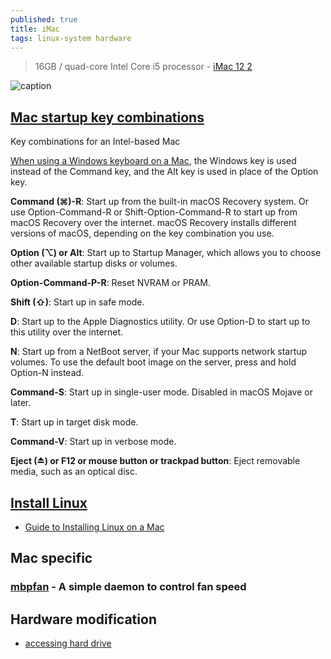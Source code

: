 ```yaml
---
published: true
title: iMac
tags: linux-system hardware
---
```

> 16GB / quad-core Intel Core i5 processor - [iMac 12 2](https://support.apple.com/kb/SP667?locale=en_US)

![caption](https://support.apple.com/library/APPLE/APPLECARE_ALLGEOS/SP667/sp667_imac_27inch_late2012_display.jpg)

## [Mac startup key combinations](https://support.apple.com/en-us/HT201255)

Key combinations for an Intel-based Mac

[When using a Windows keyboard on a Mac](https://edu.gcfglobal.org/en/macosbasics/using-a-windows-keyboard-with-a-mac/1/), the Windows key is used instead of the Command key, and the Alt key is used in place of the Option key.


**Command (⌘)-R**: Start up from the built-in macOS Recovery system. Or use Option-Command-R or Shift-Option-Command-R to start up from macOS Recovery over the internet. macOS Recovery installs different versions of macOS, depending on the key combination you use. 

**Option (⌥) or Alt**: Start up to Startup Manager, which allows you to choose other available startup disks or volumes. 

**Option-Command-P-R**: Reset NVRAM or PRAM.

**Shift (⇧)**:  Start up in safe mode. 

**D**: Start up to the Apple Diagnostics utility. Or use Option-D to start up to this utility over the internet.

**N**: Start up from a NetBoot server, if your Mac supports network startup volumes. To use the default boot image on the server, press and hold Option-N instead. 

**Command-S**: Start up in single-user mode. Disabled in macOS Mojave or later.

**T**: Start up in target disk mode.

**Command-V**: Start up in verbose mode. 

**Eject (⏏) or F12 or mouse button or trackpad button**: Eject removable media, such as an optical disc.


## [Install Linux](https://apple.stackexchange.com/questions/53512/how-do-i-install-linux-on-an-intel-imac-with-no-os-nor-cd-drive/53514#53514)

- [Guide to Installing Linux on a Mac](https://linuxhint.com/install_linux_on_mac/)

## Mac specific

### [mbpfan](https://github.com/linux-on-mac/mbpfan) - A simple daemon to control fan speed

## Hardware modification

- [accessing hard drive](https://player.vimeo.com/video/139363128)